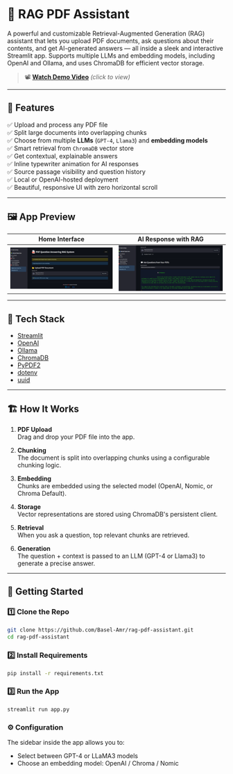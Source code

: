 # 🧠 RAG PDF Assistant

A powerful and customizable Retrieval-Augmented Generation (RAG) assistant that lets you upload PDF documents, ask questions about their contents, and get AI-generated answers — all inside a sleek and interactive Streamlit app. Supports multiple LLMs and embedding models, including OpenAI and Ollama, and uses ChromaDB for efficient vector storage.


> 📽️ **[Watch Demo Video](Assets/demo_video.mp4)** *(click to view)*

---

## 🌟 Features

✅ Upload and process any PDF file  
✅ Split large documents into overlapping chunks  
✅ Choose from multiple **LLMs** (`GPT-4`, `Llama3`) and **embedding models**  
✅ Smart retrieval from `ChromaDB` vector store  
✅ Get contextual, explainable answers  
✅ Inline typewriter animation for AI responses  
✅ Source passage visibility and question history  
✅ Local or OpenAI-hosted deployment  
✅ Beautiful, responsive UI with zero horizontal scroll

---

## 🖼️ App Preview

| Home Interface | AI Response with RAG |
|----------------|----------------------|
| ![Home](Assets/Home_Page.png) | ![Typing](Assets/AI_Response.png) |

---
## 🧰 Tech Stack

- [Streamlit](https://streamlit.io/)
- [OpenAI](https://openai.com/)
- [Ollama](https://ollama.ai/)
- [ChromaDB](https://docs.trychroma.com/)
- [PyPDF2](https://pypi.org/project/PyPDF2/)
- [dotenv](https://pypi.org/project/python-dotenv/)
- [uuid](https://docs.python.org/3/library/uuid.html)


---
## 🏗️ How It Works

1. **PDF Upload**  
   Drag and drop your PDF file into the app.

2. **Chunking**  
   The document is split into overlapping chunks using a configurable chunking logic.

3. **Embedding**  
   Chunks are embedded using the selected model (OpenAI, Nomic, or Chroma Default).

4. **Storage**  
   Vector representations are stored using ChromaDB's persistent client.

5. **Retrieval**  
   When you ask a question, top relevant chunks are retrieved.

6. **Generation**  
   The question + context is passed to an LLM (GPT-4 or Llama3) to generate a precise answer.
---
## 🚀 Getting Started

### 1️⃣ Clone the Repo

```bash
git clone https://github.com/Basel-Amr/rag-pdf-assistant.git
cd rag-pdf-assistant
```
### 2️⃣ Install Requirements
```bash
pip install -r requirements.txt
```

### 3️⃣ Run the App
```bash
streamlit run app.py
```

### ⚙️ Configuration
The sidebar inside the app allows you to:
-  Select between GPT-4 or LLaMA3 models
-  Choose an embedding model: OpenAI / Chroma / Nomic
